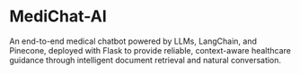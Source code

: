 # MediChat-AI
An end-to-end medical chatbot powered by LLMs, LangChain, and Pinecone, deployed with Flask to provide reliable, context-aware healthcare guidance through intelligent document retrieval and natural conversation.
